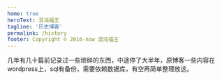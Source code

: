 ```yaml
---
home: true
heroText: 混沌福王
tagline: '历史博客'
permalink: /history
footer: Copyright © 2016-now 混沌福王
---
```


几年有几十篇前记录过一些琐碎的东西，中途停了大半年，原博客一些内容在wordpress上，sql有备份，需要依赖数据库，有空再简单整理放这。

